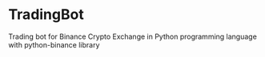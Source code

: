# TradingBot
Trading bot for Binance Crypto Exchange in Python programming language with python-binance library
